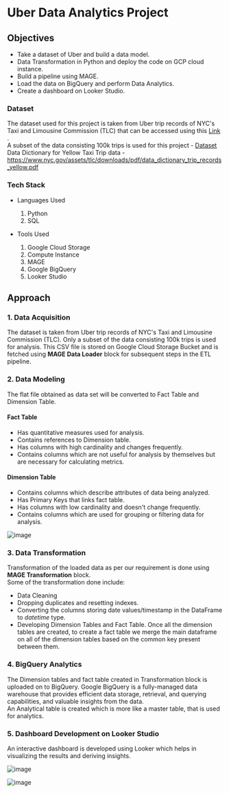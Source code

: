 # Uber Data Analytics Project

## Objectives
- Take a dataset of Uber and build a data model.
- Data Transformation in Python and deploy the code on GCP cloud instance.
- Build a pipeline using MAGE.
- Load the data on BigQuery and perform Data Analytics.
- Create a dashboard on Looker Studio.

### Dataset
The dataset used for this project is taken from Uber trip records of NYC's Taxi and Limousine Commission (TLC) that can be accessed using this [Link](https://www.nyc.gov/site/tlc/about/tlc-trip-record-data.page) . <br />
A subset of the data consisting 100k trips is used for this project - [Dataset](https://github.com/Praveen-L-Uppunda/uber_data_engineering/blob/491202e1b207b3f1eaad137dcd4603f024220990/dataset/uber_data.csv)
<br />
Data Dictionary for Yellow Taxi Trip data - https://www.nyc.gov/assets/tlc/downloads/pdf/data_dictionary_trip_records_yellow.pdf


### Tech Stack
* Languages Used
  1. Python
  2. SQL
     
* Tools Used
  1. Google Cloud Storage
  2. Compute Instance
  3. MAGE
  4. Google BigQuery
  5. Looker Studio


## Approach
### 1. Data  Acquisition
The dataset is taken from Uber trip records of NYC's Taxi and Limousine Commission (TLC). Only a subset of the data consisting 100k trips is used for analysis. 
This CSV file is stored on Google Cloud Storage Bucket and is fetched using **MAGE Data Loader** block for subsequent steps in the ETL pipeline. 

### 2. Data Modeling
The flat file obtained as data set will be converted to Fact Table and Dimension Table.

#### Fact Table
- Has quantitative measures used for analysis.
- Contains references to Dimension table.
- Has columns with high cardinality and changes frequently.
- Contains columns which are not useful for analysis by themselves but are necessary for calculating metrics.

#### Dimension Table
- Contains columns which describe attributes of data being analyzed.
- Has Primary Keys that links fact table. 
- Has columns with low cardinality and doesn't change frequently.
- Contains columns which are used for grouping or filtering data for analysis. 

![image](https://github.com/Praveen-L-Uppunda/uber_data_engineering/assets/31701395/135be8ad-1825-4695-b0b8-8ebf8b9d86a0)

### 3. Data Transformation
Transformation of the loaded data as per our requirement is done using **MAGE Transformation** block. <br />
Some of the transformation done include:
- Data Cleaning
- Dropping duplicates and resetting indexes.
- Converting the columns storing date values/timestamp in the DataFrame to *datetime* type.
- Developing Dimension Tables and Fact Table. 
Once all the dimension tables are created, to create a fact table we merge the main dataframe on all of the dimension tables based on the common key present between them.

### 4. BigQuery Analytics
The Dimension tables and fact table created in Transformation block is uploaded on to BigQuery. Google BigQuery is a fully-managed data warehouse that provides efficient data storage, retrieval, and querying capabilities, and valuable insights from the data. <br />
An Analytical table is created which is more like a master table, that is used for analytics. 

### 5. Dashboard Development on Looker Studio
An interactive dashboard is developed using Looker which helps in visualizing the results and deriving insights. 

![image](https://github.com/Praveen-L-Uppunda/uber_data_engineering/assets/31701395/ed9bbe6f-3f98-420e-859f-477e7713dc11)

![image](https://github.com/Praveen-L-Uppunda/uber_data_engineering/assets/31701395/de3163b4-b425-4008-9016-62a9ac3f0408)
